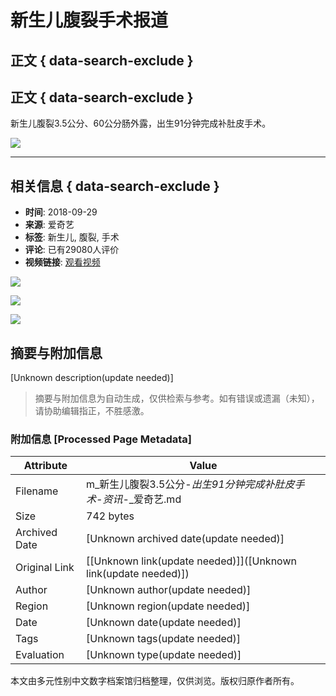 # 新生儿腹裂手术报道

## 正文 { data-search-exclude }


## 正文 { data-search-exclude }

新生儿腹裂3.5公分、60公分肠外露，出生91分钟完成补肚皮手术。

![](//pic1.iqiyipic.com/lequ/20210610/a1fcaf74d859477cac6cae768ac594b9.png)

---

## 相关信息 { data-search-exclude }

- **时间**: 2018-09-29
- **来源**: 爱奇艺
- **标签**: 新生儿, 腹裂, 手术
- **评论**: 已有29080人评价
- **视频链接**: [观看视频](https://www.iqiyi.com/a_19rrh7a6fx.html)

![](https://pic0.iqiyipic.com/image/20180929/e9/2a/v_119455266_m_601_160_90.jpg)

![](https://pic7.iqiyipic.com/image/20180929/c4/d4/v_119455388_m_601_160_90.jpg)

![](https://pic8.iqiyipic.com/image/20180930/e1/78/v_119455800_m_601_m1_160_90.jpg)
<!-- tcd_original_link https://m.iqiyi.com/v_19rr5lw624.html -->


## 摘要与附加信息

<!-- tcd_abstract -->
[Unknown description(update needed)]
<!-- tcd_abstract_end -->

> 摘要与附加信息为自动生成，仅供检索与参考。如有错误或遗漏（未知），请协助编辑指正，不胜感激。

### 附加信息 [Processed Page Metadata]

| Attribute       | Value                                  |
|-----------------|----------------------------------------|
| Filename        | m_新生儿腹裂3.5公分-_出生91分钟完成补肚皮手术-资讯_-_爱奇艺.md                             |
| Size            | 742 bytes                           |
| Archived Date   | [Unknown archived date(update needed)]                             |
| Original Link   | [[Unknown link(update needed)]]([Unknown link(update needed)])                       |
| Author          | [Unknown author(update needed)]                               |
| Region          | [Unknown region(update needed)]                               |
| Date            | [Unknown date(update needed)]                                 |
| Tags            | [Unknown tags(update needed)]                                 |
| Evaluation            | [Unknown type(update needed)]                                 |
<!-- tcd_table_end -->

本文由多元性别中文数字档案馆归档整理，仅供浏览。版权归原作者所有。

